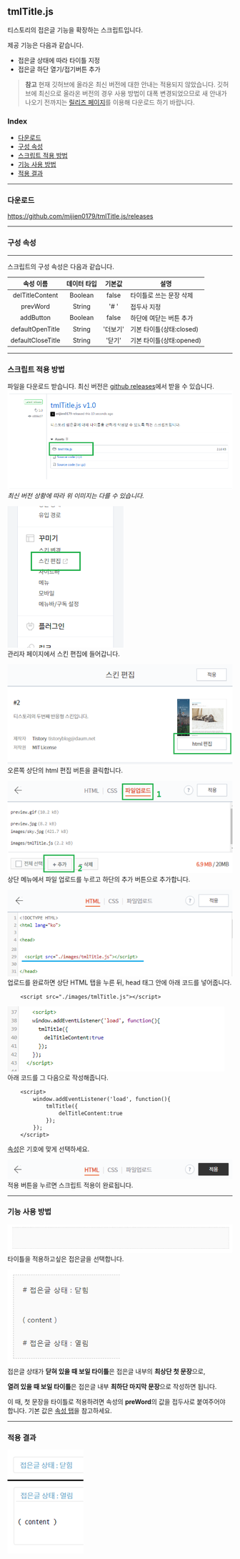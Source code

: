 tmlTitle.js
---
티스토리의 접은글 기능을 확장하는 스크립트입니다.

제공 기능은 다음과 같습니다.
* 접은글 상태에 따라 타이틀 지정
* 접은글 하단 열기/접기버튼 추가

> **참고**
> 현재 깃허브에 올라온 최신 버전에 대한 안내는 적용되지 않았습니다.
> 깃허브에 최신으로 올라온 버전의 경우 사용 방법이 대폭 변경되었으므로 새 안내가 나오기 전까지는 [릴리즈 페이지](https://github.com/mijien0179/tmlTitle.js/releases)를 이용해 다운로드 하기 바랍니다.

### Index
* [다운로드](#다운로드)
* [구성 속성](#구성-속성)
* [스크립트 적용 방법](#스크립트-적용-방법)
* [기능 사용 방법](#기능-사용-방법)
* [적용 결과](#적용-결과)

---
### 다운로드

https://github.com/mijien0179/tmlTitle.js/releases


---

### 구성 속성
---
스크립트의 구성 속성은 다음과 같습니다.

|속성 이름                  |데이터 타입            |기본값     |설명   					|
|:-------------------------:|:---------------------:|:---------:|---------------------------|
|delTitleContent            |Boolean                |false      |타이틀로 쓰는 문장 삭제	|
|prevWord                   |String                 |'# '       |접두사 지정				|
|addButton					|Boolean				|false		|하단에 여닫는 버튼 추가	|
|defaultOpenTitle			|String					|'더보기'	|기본 타이틀(상태:closed)	|
|defaultCloseTitle			|String					|'닫기'		|기본 타이틀(상태:opened)	|

---
### 스크립트 적용 방법
파일을 다운로드 받습니다. 최신 버전은 [github releases](https://github.com/mijien0179/tmlTitle.js/releases)에서 받을 수 있습니다.
![파일 다운로드 예시](./images/download-location.png)<br>
*최신 버전 상황에 따라 위 이미지는 다를 수 있습니다.* 



![꾸미기 들어가기](./images/apply1.png)<br>
관리자 페이지에서 스킨 편집에 들어갑니다.



![HTML 수정 클릭](./images/apply2.png)<br>
오른쪽 상단의 html 편집 버튼을 클릭합니다.



![스크립트 파일 업로드](./images/apply3.png)<br>
상단 메뉴에서 파일 업로드를 누르고 하단의 추가 버튼으로 추가합니다.



![스크립트 적용-로딩](./images/apply4.png)<br>
업로드를 완료하면 상단 HTML 탭을 누른 뒤, head 태그 안에 아래 코드를 넣어줍니다.
```
    <script src="./images/tmlTitle.js"></script>
```



![스크립트 적용-함수호출](./images/apply5.png)<br>
아래 코드를 그 다음으로 작성해줍니다.
```
	<script>
		window.addEventListener('load', function(){
			tmlTitle({
				delTitleContent:true
			});
		});
	</script>
```
[속성](#구성-속성)은 기호에 맞게 선택하세요.

![적용 버튼 클릭](./images/apply6.png)<br>
적용 버튼을 누르면 스크립트 적용이 완료됩니다.

---
### 기능 사용 방법
![접은글 선택](./images/using1.png)<br>
타이틀을 적용하고싶은 접은글을 선택합니다.

![타이틀 작성](./images/using2.png)<br>
접은글 상태가 **닫혀 있을 때 보일 타이틀**은 접은글 내부의 **최상단 첫 문장**으로,

**열려 있을 때 보일 타이틀**은 접은글 내부 **최하단 마지막 문장**으로 작성하면 됩니다.

이 때, 첫 문장을 타이틀로 적용하려면 속성의 **preWord**의 값을 접두사로 붙여주어야 합니다. 기본 값은 [속성 탭](#구성-속성)을 참고하세요.

---
### 적용 결과
![적용 결과](./images/using-view.png)
